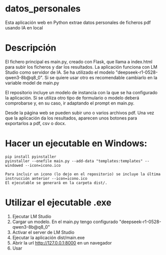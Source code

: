 # datos_personales
Esta aplicación web en Python extrae datos personales de ficheros pdf usando IA en local

# Descripción
El fichero principal es main.py, creado con Flask, que llama a index.html para subir los ficheros y dar los resultados.
La aplicación funciona con LM Studio como servidor de IA. Se ha utilizado el modelo "deepseek-r1-0528-qwen3-8b@q8_0". Si se quiere usar otro es recomendable cambiarlo en la variable model de main.py

El repositorio incluye un modelo de instancia con la que se ha configurado la aplicación. Si se utiliza otro tipo de formulario o modelo deberá comprobarse y, en su caso, ir adaptando el prompt en main.py.

Desde la página web se pueden subir uno o varios archivos pdf. Una vez que la aplicación da los resultados, aparecen unos botones para exportarlos a pdf, csv o docx.

# Hacer un ejecutable en Windows:

    pip install pyinstaller
    pyinstaller --onefile main.py --add-data "templates:templates" --windowed --icon=icono.ico

    Para incluir un icono (lo dejo en el repositorio) se incluye la última instrucción anterior --icon=icono.ico
    El ejecutable se generará en la carpeta dist/.
    

# Utilizar el ejecutable .exe

1. Ejecutar LM Studio
2. Cargar un modelo. En el main.py tengo configurado "deepseek-r1-0528-qwen3-8b@q8_0"
3. Activar el server de LM Studio
4. Ejecutar la aplicación dist/main.exe
5. Abrir la url http://127.0.0.1:8000 en un navegador
6. Usar

